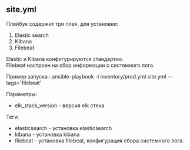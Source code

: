 
## site.yml

Плейбук содержит три плея, для установки:
1. Elastic search
2. Kibana
3. Filebeat

Elastic и Kibana конфигурируются стандартно.  
Filebeat настроен на сбор информации с системного лога.

Пример запуска : ansible-playbook -i inventory/prod.yml site.yml --tags='filebeat'  

Параметры: 
* elk_stack_version - версия elk стека

Теги:  
* elasticsearch - установка elasticsearch
* kibana - установка kibana
* filebeat - установка filebeat, конфигурация сбора системного лога.
